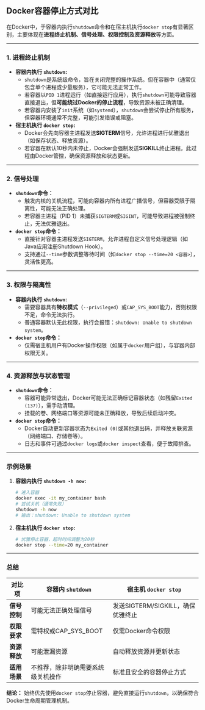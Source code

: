 ## Docker容器停止方式对比

在Docker中，于容器内执行`shutdown`命令和在宿主机执行`docker stop`有显著区别，主要体现在**进程终止机制、信号处理、权限控制及资源释放**等方面。

------------------------------------------------------------------------

### 1. **进程终止机制**

-   **容器内执行 `shutdown`:**
    -   `shutdown`是系统级命令，旨在关闭完整的操作系统。但在容器中（通常仅包含单个进程或少量服务），它可能无法正常工作。
    -   若容器以`PID 1`进程运行（如直接运行应用），执行`shutdown`可能导致容器直接退出，但**可能绕过Docker的停止流程**，导致资源未被正确清理。
    -   若容器内安装了`init`系统（如`systemd`），`shutdown`会尝试停止所有服务，但容器环境通常不完整，可能引发错误或阻塞。
-   **宿主机执行 `docker stop`:**
    -   Docker会先向容器主进程发送**SIGTERM**信号，允许进程进行优雅退出（如保存状态、释放资源）。
    -   若容器在默认10秒内未停止，Docker会强制发送**SIGKILL**终止进程。此过程由Docker管控，确保资源释放和状态更新。

------------------------------------------------------------------------

### 2. **信号处理**

-   **`shutdown`命令：**
    -   触发内核的关机流程，可能向容器内所有进程广播信号，但容器受限于隔离性，可能无法正确处理。
    -   若容器主进程（PID 1）未捕获`SIGTERM`或`SIGINT`，可能导致进程被强制终止，无法优雅退出。
-   **`docker stop`命令：**
    -   直接针对容器主进程发送`SIGTERM`，允许进程自定义信号处理逻辑（如Java应用注册Shutdown Hook）。
    -   支持通过`--time`参数调整等待时间（如`docker stop --time=20 <容器>`），灵活性更高。

------------------------------------------------------------------------

### 3. **权限与隔离性**

-   **容器内执行 `shutdown`:**
    -   需要容器具有**特权模式**（`--privileged`）或`CAP_SYS_BOOT`能力，否则权限不足，命令无法执行。
    -   普通容器默认无此权限，执行会报错：`shutdown: Unable to shutdown system`。
-   **`docker stop`命令：**
    -   仅需宿主机用户有Docker操作权限（如属于`docker`用户组），与容器内部权限无关。

------------------------------------------------------------------------

### 4. **资源释放与状态管理**

-   **`shutdown`命令：**
    -   容器可能异常退出，Docker可能无法正确标记容器状态（如残留`Exited (137)`），需手动清理。
    -   挂载的卷、网络端口等资源可能未正确释放，导致后续启动冲突。
-   **`docker stop`命令：**
    -   Docker自动更新容器状态为`Exited (0)`或其他退出码，并释放关联资源（网络端口、存储卷等）。
    -   日志和事件可通过`docker logs`或`docker inspect`查看，便于故障排查。

------------------------------------------------------------------------

### 示例场景

1.  **容器内执行 `shutdown -h now`:**

    ``` bash
    # 进入容器
    docker exec -it my_container bash
    # 尝试关机（通常失败）
    shutdown -h now
    # 输出：shutdown: Unable to shutdown system
    ```

2.  **宿主机执行 `docker stop`:**

    ``` bash
    # 优雅停止容器，超时时间调整为20秒
    docker stop --time=20 my_container
    ```

------------------------------------------------------------------------

### 总结

| **对比项**   | **容器内 `shutdown`**              | **宿主机 `docker stop`**          |
|--------------|------------------------------------|-----------------------------------|
| **信号控制** | 可能无法正确处理信号               | 发送SIGTERM/SIGKILL，确保优雅终止 |
| **权限要求** | 需特权或CAP_SYS_BOOT               | 仅需Docker命令权限                |
| **资源释放** | 可能泄漏资源                       | 自动释放资源并更新状态            |
| **适用场景** | 不推荐，除非明确需要系统级关机操作 | 标准且安全的容器停止方式          |

**结论：** 始终优先使用`docker stop`停止容器，避免直接运行`shutdown`，以确保符合Docker生命周期管理机制。
